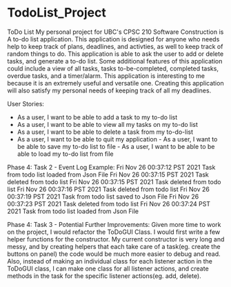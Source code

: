 # TodoList_Project
ToDo List
My personal project for UBC's CPSC 210 Software Construction is A to-do list application. This application is designed for anyone who needs help to keep track of plans, deadlines, and activties, as well to keep track of random things to do. This application is able to ask the user to add or delete tasks, and generate a to-do list. Some additional features of this application could include a view of all tasks, tasks to-be-completed, completed tasks, overdue tasks, and a timer/alarm. This application is interesting to me because it is an extremely useful and versatile one. Creating this application will also satisfy my personal needs of keeping track of all my deadlines.

User Stories:
- As a user, I want to be able to add a task to my to-do list
- As a user, I want to be able to view all my tasks on my to-do list
- As a user, I want to be able to delete a task from my to-do-list
- As a user, I want to be able to quit my application - As a user, I want to be able to save my to-do list to file - As a user, I want to be able to be able to load my to-do list from file

Phase 4: Task 2 - Event Log Example:
Fri Nov 26 00:37:12 PST 2021
Task from todo list loaded from Json File
Fri Nov 26 00:37:15 PST 2021
Task deleted from todo list
Fri Nov 26 00:37:15 PST 2021
Task deleted from todo list
Fri Nov 26 00:37:16 PST 2021
Task deleted from todo list
Fri Nov 26 00:37:19 PST 2021
Task from todo list saved to Json File
Fri Nov 26 00:37:23 PST 2021
Task deleted from todo list
Fri Nov 26 00:37:24 PST 2021
Task from todo list loaded from Json File

Phase 4: Task 3 - Potential Further Improvements:
Given more time to work on the project, I would refactor the ToDoGUI Class. I would first write a few helper functions for the constructor. My current constructor is very long and messy, and by creating helpers that each take care of a task(eg. create the buttons on panel) the code would be much more easier to debug and read. Also, instead of making an individual class for each listener action in the ToDoGUI class, I can make one class for all listener actions, and create methods in the task for the specific listener actions(eg. add, delete).
